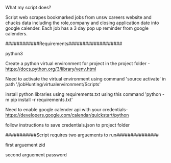 What my script does? 


Script web scrapes bookmarked jobs from unsw careers website and chucks data including the role,company and closing application date into
google calender. Each job has a 3 day pop up reminder from google calenders.




############Requirements###################

python3 

Create a python virtual environment for project in the project folder - https://docs.python.org/3/library/venv.html

Need to activate the virtual environment using command 'source activate' in path '/jobHunting/virtualenvironment/Scripts'

install python libraries using requirements.txt using this command 'python -m pip install -r requirements.txt'

Need to enable google calender api with your credentials- https://developers.google.com/calendar/quickstart/python 

follow instructions to save credentials.json to project folder 








###########Script requires two arguements to run############### 

first arguement zid 

second arguement password 


